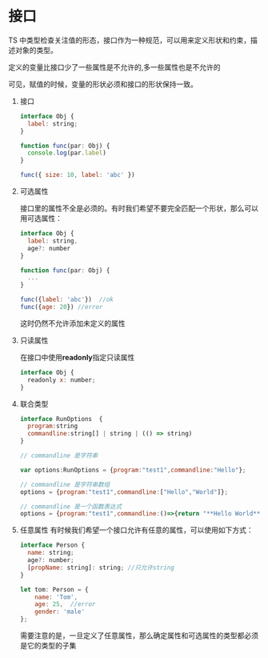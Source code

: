 # 接口

TS 中类型检查关注值的形态，接口作为一种规范，可以用来定义形状和约束，描述对象的类型。

定义的变量比接口少了一些属性是不允许的,多一些属性也是不允许的

可见，赋值的时候，变量的形状必须和接口的形状保持一致。

1.  接口

    ```js
    interface Obj {
      label: string;
    }

    function func(par: Obj) {
      console.log(par.label)
    }

    func({ size: 10, label: 'abc' })
    ```

2.  可选属性

    接口里的属性不全是必须的。有时我们希望不要完全匹配一个形状，那么可以用可选属性：

    ```js
    interface Obj {
      label: string,
      age?: number
    }

    function func(par: Obj) {
      ...
    }

    func({label: 'abc'})  //ok
    func({age: 20}) //error
    ```

    这时仍然不允许添加未定义的属性

3.  只读属性

    在接口中使用**readonly**指定只读属性

    ```js
    interface Obj {
      readonly x: number;
    }
    ```

4.  联合类型

      ```js
      interface RunOptions  {
        program:string
        commandline:string[] | string | (() => string)
      }

      // commandline 是字符串

      var options:RunOptions = {program:"test1",commandline:"Hello"};

      // commandline 是字符串数组
      options = {program:"test1",commandline:["Hello","World"]};

      // commandline 是一个函数表达式
      options = {program:"test1",commandline:()=>{return "**Hello World**";}};

      ```
5. 任意属性
    有时候我们希望一个接口允许有任意的属性，可以使用如下方式：

    ```js
    interface Person {
      name: string;
      age?: number;
      [propName: string]: string; //只允许string
    }

    let tom: Person = {
        name: 'Tom',
        age: 25,  //error
        gender: 'male'
    };
    ```
    需要注意的是，一旦定义了任意属性，那么确定属性和可选属性的类型都必须是它的类型的子集
